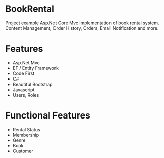 # BookRental
Project example Asp.Net Core Mvc implementation of book rental system. Content Management, Order History, Orders, Email Notification and more.


# Features

- Asp.Net Mvc
- EF / Entity Framework
- Code First
- C#
- Beautiful Bootstrap
- Javascript
- Users, Roles

# Functional Features

- Rental Status
- Membership
- Genre
- Book
- Customer
